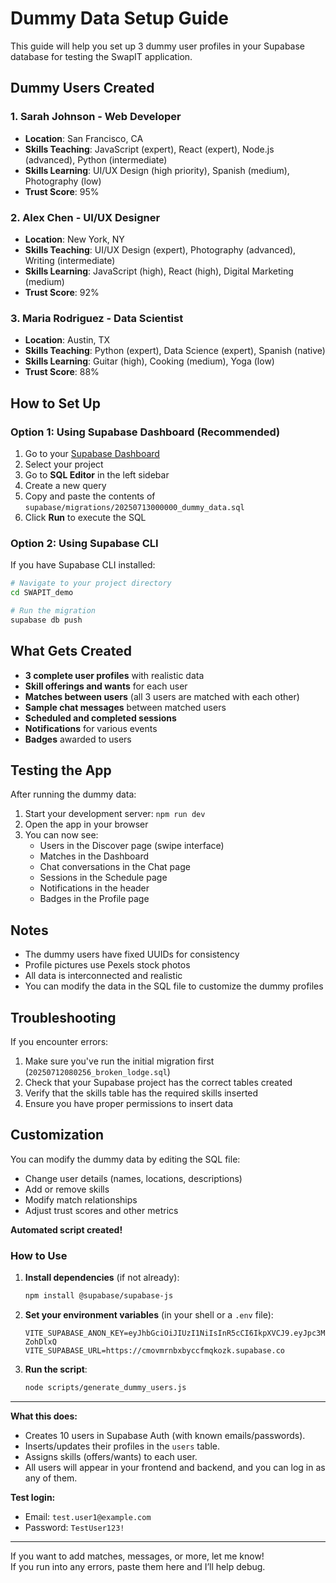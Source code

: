 # Dummy Data Setup Guide

This guide will help you set up 3 dummy user profiles in your Supabase database for testing the SwapIT application.

## Dummy Users Created

### 1. Sarah Johnson - Web Developer
- **Location**: San Francisco, CA
- **Skills Teaching**: JavaScript (expert), React (expert), Node.js (advanced), Python (intermediate)
- **Skills Learning**: UI/UX Design (high priority), Spanish (medium), Photography (low)
- **Trust Score**: 95%

### 2. Alex Chen - UI/UX Designer
- **Location**: New York, NY
- **Skills Teaching**: UI/UX Design (expert), Photography (advanced), Writing (intermediate)
- **Skills Learning**: JavaScript (high), React (high), Digital Marketing (medium)
- **Trust Score**: 92%

### 3. Maria Rodriguez - Data Scientist
- **Location**: Austin, TX
- **Skills Teaching**: Python (expert), Data Science (expert), Spanish (native)
- **Skills Learning**: Guitar (high), Cooking (medium), Yoga (low)
- **Trust Score**: 88%

## How to Set Up

### Option 1: Using Supabase Dashboard (Recommended)

1. Go to your [Supabase Dashboard](https://app.supabase.com)
2. Select your project
3. Go to **SQL Editor** in the left sidebar
4. Create a new query
5. Copy and paste the contents of `supabase/migrations/20250713000000_dummy_data.sql`
6. Click **Run** to execute the SQL

### Option 2: Using Supabase CLI

If you have Supabase CLI installed:

```bash
# Navigate to your project directory
cd SWAPIT_demo

# Run the migration
supabase db push
```

## What Gets Created

- **3 complete user profiles** with realistic data
- **Skill offerings and wants** for each user
- **Matches between users** (all 3 users are matched with each other)
- **Sample chat messages** between matched users
- **Scheduled and completed sessions**
- **Notifications** for various events
- **Badges** awarded to users

## Testing the App

After running the dummy data:

1. Start your development server: `npm run dev`
2. Open the app in your browser
3. You can now see:
   - Users in the Discover page (swipe interface)
   - Matches in the Dashboard
   - Chat conversations in the Chat page
   - Sessions in the Schedule page
   - Notifications in the header
   - Badges in the Profile page

## Notes

- The dummy users have fixed UUIDs for consistency
- Profile pictures use Pexels stock photos
- All data is interconnected and realistic
- You can modify the data in the SQL file to customize the dummy profiles

## Troubleshooting

If you encounter errors:

1. Make sure you've run the initial migration first (`20250712080256_broken_lodge.sql`)
2. Check that your Supabase project has the correct tables created
3. Verify that the skills table has the required skills inserted
4. Ensure you have proper permissions to insert data

## Customization

You can modify the dummy data by editing the SQL file:
- Change user details (names, locations, descriptions)
- Add or remove skills
- Modify match relationships
- Adjust trust scores and other metrics 

**Automated script created!**

### How to Use

1. **Install dependencies** (if not already):
   ```bash
   npm install @supabase/supabase-js
   ```

2. **Set your environment variables** (in your shell or a `.env` file):
   ```
   VITE_SUPABASE_ANON_KEY=eyJhbGciOiJIUzI1NiIsInR5cCI6IkpXVCJ9.eyJpc3MiOiJzdXBhYmFzZSIsInJlZiI6ImNtb3Ztcm5ieGJ5Y2NmbXFrb3prIiwicm9sZSI6ImFub24iLCJpYXQiOjE3NTIzMDE1ODgsImV4cCI6MjA2Nzg3NzU4OH0.ZVqJIGAX2YZTtY3aNm1tNQcHjAR7lkMVjhp-ZohDlxQ
   VITE_SUPABASE_URL=https://cmovmrnbxbyccfmqkozk.supabase.co
   ```

3. **Run the script**:
   ```bash
   node scripts/generate_dummy_users.js
   ```

---

**What this does:**
- Creates 10 users in Supabase Auth (with known emails/passwords).
- Inserts/updates their profiles in the `users` table.
- Assigns skills (offers/wants) to each user.
- All users will appear in your frontend and backend, and you can log in as any of them.

**Test login:**
- Email: `test.user1@example.com`
- Password: `TestUser123!`

---

If you want to add matches, messages, or more, let me know!  
If you run into any errors, paste them here and I’ll help debug. 